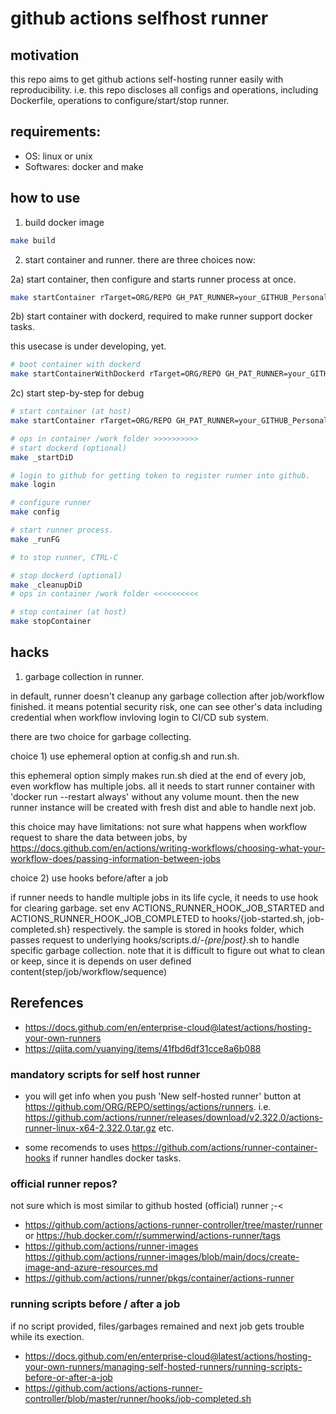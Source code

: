 # github actions selfhost runner

## motivation

this repo aims to get github actions self-hosting runner easily with reproducibility.
i.e. this repo discloses all configs and operations, including Dockerfile, operations to configure/start/stop runner.

## requirements:
- OS: linux or unix
- Softwares: docker and make

## how to use

1) build docker image

```bash
make build
```

2) start container and runner. there are three choices now:

2a) start container, then configure and starts runner process at once.
```bash
make startContainer rTarget=ORG/REPO GH_PAT_RUNNER=your_GITHUB_PersonalAccessToken
```

2b) start container with dockerd, required to make runner support docker tasks.

this usecase is under developing, yet.

```bash
# boot container with dockerd
make startContainerWithDockerd rTarget=ORG/REPO GH_PAT_RUNNER=your_GITHUB_PAT
```

2c) start step-by-step for debug

```bash
# start container (at host)
make startContainer rTarget=ORG/REPO GH_PAT_RUNNER=your_GITHUB_PersonalAccessToken cmd='tail -f /dev/null'

# ops in container /work folder >>>>>>>>>>
# start dockerd (optional)
make _startDiD

# login to github for getting token to register runner into github.
make login

# configure runner
make config

# start runner process.
make _runFG

# to stop runner, CTRL-C

# stop dockerd (optional)
make _cleanupDiD
# ops in container /work folder <<<<<<<<<<

# stop container (at host)
make stopContainer


```


## hacks

1) garbage collection in runner.

in default, runner doesn't cleanup any garbage collection after job/workflow finished.
it means potential security risk, one can see other's data including credential when workflow invloving login to CI/CD sub system.

there are two choice for garbage collecting.

choice 1) use ephemeral option at config.sh and run.sh.

this ephemeral option simply makes run.sh died at the end of every job, even workflow has multiple jobs.
all it needs to start runner container with 'docker run --restart always' without any volume mount.
then the new runner instance will be created with fresh dist and able to handle next job.

this choice may have limitations:
not sure what happens when workflow request to share the data between jobs, by https://docs.github.com/en/actions/writing-workflows/choosing-what-your-workflow-does/passing-information-between-jobs

choice 2) use hooks before/after a job

if runner needs to handle multiple jobs in its life cycle, it needs to use hook for clearing garbage.
set env ACTIONS_RUNNER_HOOK_JOB_STARTED and ACTIONS_RUNNER_HOOK_JOB_COMPLETED to hooks/{job-started.sh, job-completed.sh} respectively.
the sample is stored in hooks folder, which passes request to underlying hooks/scripts.d/*-{pre|post}*.sh to handle specific garbage collection.
note that it is difficult to figure out what to clean or keep, since it is depends on user defined content(step/job/workflow/sequence)


## Rerefences

- https://docs.github.com/en/enterprise-cloud@latest/actions/hosting-your-own-runners
- https://qiita.com/yuanying/items/41fbd6df31cce8a6b088

### mandatory scripts for self host runner

- you will get info when you push 'New self-hosted runner' button at https://github.com/ORG/REPO/settings/actions/runners.
i.e. https://github.com/actions/runner/releases/download/v2.322.0/actions-runner-linux-x64-2.322.0.tar.gz etc.

- some recomends to uses https://github.com/actions/runner-container-hooks if runner handles docker tasks.

### official runner repos?

not sure which is most similar to github hosted (official) runner ;-<

- https://github.com/actions/actions-runner-controller/tree/master/runner or  https://hub.docker.com/r/summerwind/actions-runner/tags
- https://github.com/actions/runner-images https://github.com/actions/runner-images/blob/main/docs/create-image-and-azure-resources.md
- https://github.com/actions/runner/pkgs/container/actions-runner

### running scripts before / after a job

if no script provided, files/garbages remained and next job gets trouble while its exection.

- https://docs.github.com/en/enterprise-cloud@latest/actions/hosting-your-own-runners/managing-self-hosted-runners/running-scripts-before-or-after-a-job
- https://github.com/actions/actions-runner-controller/blob/master/runner/hooks/job-completed.sh
